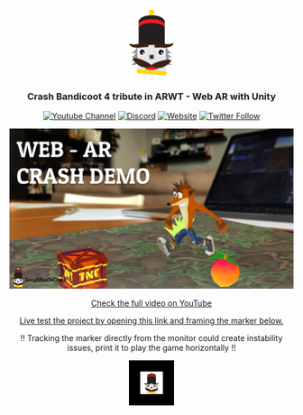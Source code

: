 <p align="center"><img width="80" alt="tntc" src=".github/logo.png"></p>

<h3 align="center">Crash Bandicoot 4 tribute in ARWT - Web AR with Unity</h3>

<p align="center">
<a href="https://www.youtube.com/channel/UCTR740iIPwfu7Pz_BoCEJ-g" target="_blank"><img alt="Youtube Channel" src="https://img.shields.io/badge/tntc-youtube-red"></a>
<a href="https://discord.gg/Z8QD8uF" target="_blank"><img alt="Discord" src="https://img.shields.io/discord/697089018831306772"></a>
<a href="https://toughnuttocrack.it/" target="_blank"><img alt="Website" src="https://img.shields.io/badge/tntc-website-informational"></a>
<a href="https://twitter.com/tntcproject" target="_blank"><img alt="Twitter Follow" src="https://img.shields.io/twitter/follow/tntcproject?label=Follow"></a>
</p>


[![Youtube Video](.github/thumbnail.png)](https://youtu.be/bcw7mwjXgpE)

<p align="center"><a href="https://youtu.be/bcw7mwjXgpE" target="_blank">Check the full video on YouTube</a></p>

<p align="center"><a href="https://toughnuttocrack.it/arwtdemo" target="_blank">Live test the project by opening this link and framing the marker below.</a></p>
<p align="center">!! Tracking the marker directly from the monitor could create instability issues, print it to play the game horizontally !!</p>
<p align="center"><img width="80" alt="tntc" src=".github/Nutty.jpg"></p>